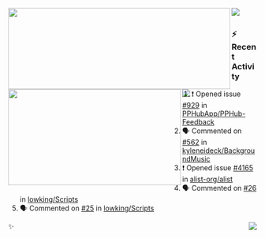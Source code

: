 <p>
  <p>
  <img align="left" width="450" height="165" src="https://github-readme-stats-git-masterrstaa-rickstaa.vercel.app/api?username=lowking&bg_color=0D1116&theme=synthwave&show_icons=true&hide_border=true&line_height=20&title_color=4E7C65&icon_color=555&show_owner=true&text_color=777&count_private=true"/>
  </p>
  <p>
  <img align="left" width="350" height="195" src="https://github-readme-stats-git-masterrstaa-rickstaa.vercel.app/api/top-langs/?layout=compact&username=lowking&bg_color=0D1116&theme=synthwave&show_icons=true&hide_border=true&line_height=20&title_color=4E7C65&icon_color=555&show_owner=true&text_color=777&hide&langs_count=4"/>
  </p>
  <p>
    <a align="left" href="https://t.me/Violettoy_bot"><img src="https://img.shields.io/badge/Telegram-%2352A4DB.svg?&style=social&logo=telegram&logoColor=white" /></a>&nbsp;&nbsp;
<!--     <img align="left" src="https://github.com/lowking/lowking/workflows/Waka%20Readme/badge.svg" />&nbsp;&nbsp; -->
    <img align="left" src="https://github.com/lowking/lowking/workflows/Activity%20Readme/badge.svg" />
  </p>
</p>

### :zap: Recent Activity

<!--START_SECTION:activity-->
1. ❗️ Opened issue [#929](https://github.com/PPHubApp/PPHub-Feedback/issues/929) in [PPHubApp/PPHub-Feedback](https://github.com/PPHubApp/PPHub-Feedback)
2. 🗣 Commented on [#562](https://github.com/kyleneideck/BackgroundMusic/issues/562) in [kyleneideck/BackgroundMusic](https://github.com/kyleneideck/BackgroundMusic)
3. ❗️ Opened issue [#4165](https://github.com/alist-org/alist/issues/4165) in [alist-org/alist](https://github.com/alist-org/alist)
4. 🗣 Commented on [#26](https://github.com/lowking/Scripts/issues/26) in [lowking/Scripts](https://github.com/lowking/Scripts)
5. 🗣 Commented on [#25](https://github.com/lowking/Scripts/issues/25) in [lowking/Scripts](https://github.com/lowking/Scripts)
<!--END_SECTION:activity-->

✨<img align="right" src="http://profile-counter.glitch.me/lowking/count.svg"/>

